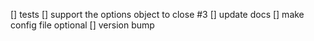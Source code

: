 [] tests
[] support the options object to close #3
[] update docs
[] make config file optional
[] version bump